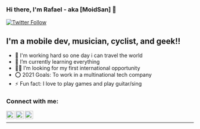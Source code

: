 ### Hi there, I'm Rafael - aka [MoidSan] 👋


[![Twitter Follow](https://img.shields.io/twitter/follow/Moidsan2?color=1DA1F2&logo=twitter&style=for-the-badge)](https://twitter.com/Moidsan2)

## I'm a mobile dev, musician, cyclist, and geek!!

- 🔭 I'm working hard so one day i can travel the world
- 🌱 I’m currently learning everything 
- 👨‍💻 I’m looking for my first international opportunity
- ⭕ 2021 Goals: To work in a multinational tech company
- ⚡ Fun fact: I love to play games and play guitar/sing

### Connect with me:
[<img align="left" alt="moidsan2 | Twitter" width="22px" src="https://cdn.jsdelivr.net/npm/simple-icons@v3/icons/twitter.svg" />][twitter]
[<img align="left" alt="rafaelvarelati/ | LinkedIn" width="22px" src="https://cdn.jsdelivr.net/npm/simple-icons@v3/icons/linkedin.svg" />][linkedin]
[<img align="left" alt="rafaelmoid | Instagram" width="22px" src="https://cdn.jsdelivr.net/npm/simple-icons@v3/icons/instagram.svg" />][instagram]

<br />



---



[twitter]: https://twitter.com/Moidsan2
[youtube]: https://youtube.com/UCHqMAlgf6iK5kuKt7THx54w
[instagram]: https://instagram.com/rafaelmoid
[linkedin]: https://linkedin.com/in/rafaelvarelati
